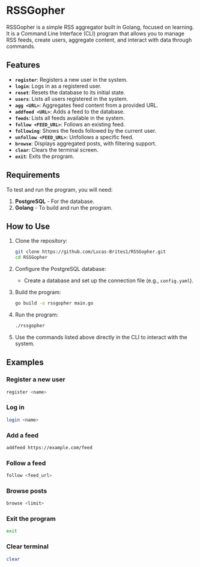 
# RSSGopher

RSSGopher is a simple RSS aggregator built in Golang, focused on learning. It is a Command Line Interface (CLI) program that allows you to manage RSS feeds, create users, aggregate content, and interact with data through commands.

## Features

- **`register`**: Registers a new user in the system.  
- **`login`**: Logs in as a registered user.  
- **`reset`**: Resets the database to its initial state.  
- **`users`**: Lists all users registered in the system.  
- **`agg <URL>`**: Aggregates feed content from a provided URL.  
- **`addfeed <URL>`**: Adds a feed to the database.  
- **`feeds`**: Lists all feeds available in the system.  
- **`follow <FEED_URL>`**: Follows an existing feed.  
- **`following`**: Shows the feeds followed by the current user.  
- **`unfollow <FEED_URL>`**: Unfollows a specific feed.  
- **`browse`**: Displays aggregated posts, with filtering support.  
- **`clear`**: Clears the terminal screen.  
- **`exit`**: Exits the program.

## Requirements

To test and run the program, you will need:

1. **PostgreSQL** - For the database.  
2. **Golang** - To build and run the program.

## How to Use

1. Clone the repository:  
   ```bash
   git clone https://github.com/Lucas-Brites1/RSSGopher.git
   cd RSSGopher
   ```

2. Configure the PostgreSQL database:  
   - Create a database and set up the connection file (e.g., `config.yaml`).

3. Build the program:  
   ```bash
   go build -o rssgopher main.go
   ```

4. Run the program:  
   ```bash
   ./rssgopher
   ```

5. Use the commands listed above directly in the CLI to interact with the system.

## Examples

### Register a new user
```bash
register <name>
```

### Log in
```bash
login <name>
```

### Add a feed
```bash
addfeed https://example.com/feed
```

### Follow a feed
```bash
follow <feed_url>
```

### Browse posts
```bash
browse <limit>
```

### Exit the program
```bash
exit
```

### Clear terminal
```bash
clear
```
